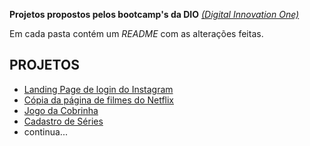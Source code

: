 **Projetos propostos pelos bootcamp's da DIO** *[(Digital Innovation One)](https://github.com/leotatu/DIO)*

Em cada pasta contém um *README* com as alterações feitas.

## PROJETOS

- [Landing Page de login do Instagram](https://github.com/leotatu/DIO/tree/main/landingPage)
- [Cópia da página de filmes do Netflix](https://github.com/leotatu/DIO/tree/main/netflix)
- [Jogo da Cobrinha](https://github.com/leotatu/DIO/tree/main/gameSnake)
- [Cadastro de Séries](https://github.com/leotatu/DIO/tree/main/seriesNET-CS)
- continua...

